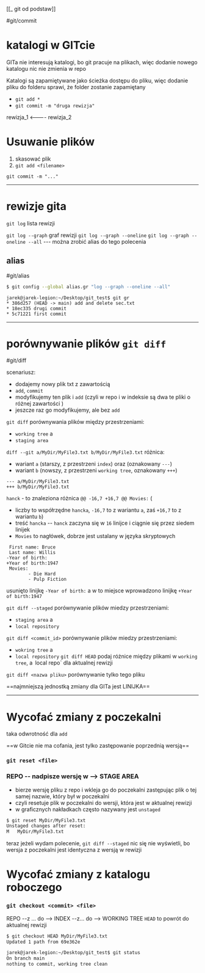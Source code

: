 [[_ git od podstaw]]

#git/commit 

# katalogi w GITcie
GITa nie interesują katalogi, bo git pracuje na plikach, więc dodanie nowego katalogu nic nie zmienia w repo

Katalogi są zapamiętywane jako ścieżka dostępu do pliku, więc dodanie pliku do folderu sprawi, że folder zostanie zapamiętany

- `git add *`
- `git commit -m "druga rewizja"`


rewizja_1 <---- rewizja_2


# Usuwanie plików

1. skasować plik
2. `git add <filename>`

`git commit -m "..."`


---
# rewizje gita

`git log` lista rewizji

`git log --graph` graf rewizji
`git log --graph --oneline`
`git log --graph --oneline --all` --- można zrobić alias do tego polecenia

## alias
#git/alias

```bash
$ git config --global alias.gr "log --graph --oneline --all"
```

```
jarek@jarek-legion:~/Desktop/git_test$ git gr
* 386d257 (HEAD -> main) add and delete sec.txt
* 18ec335 drugi commit
* 5c71221 first commit

```


---------
# porównywanie plików `git diff`
#git/diff

scenariusz:
- dodajemy nowy plik txt z zawartością
- `add`, `commit`
- modyfikujemy ten plik i `add` (czyli  w repo i w indeksie są dwa te pliki o różnej zawartości )
- jeszcze raz go modyfikujemy, ale bez `add`


`git diff` porównywania plików między przestrzeniami:
- `working tree` a 
- `staging area`

`diff --git a/MyDir/MyFile3.txt b/MyDir/MyFile3.txt`
różnica:
- wariant `a` (starszy, z przestrzeni `index`) oraz (oznakowany `---`)
- wariant `b` (nowszy, z przestrzeni `working tree`, oznakowany `+++`)
```
--- a/MyDir/MyFile3.txt
+++ b/MyDir/MyFile3.txt

```

`hanck` - to znaleziona różnica
`@@ -16,7 +16,7 @@ Movies:` (
- liczby to współrzędne `hancka`, `-16,7` to z wariantu `a`, zaś `+16,7` to z wariantu `b`)
- treść `hancka` -- `hanck` zaczyna się w `16` linijce i ciągnie się przez siedem linijek
- `Movies` to nagłówek, dobrze jest ustalany w języka skryptowych
```
 First name: Bruce
 Last name: Willis
-Year of birth:
+Year of birth:1947
 Movies:
        - Die Hard
        - Pulp Fiction

```
usunięto linijkę `-Year of birth:`
a w to miejsce wprowadzono linijkę `+Year of birth:1947`



`git diff --staged` porównywanie plików miedzy przestrzeniami:
- `staging area` a 
- `local repository`


`git diff <commit_id>` porównywanie plików miedzy przestrzeniami:
- `wokring tree` a 
- `local repository`
`git diff HEAD` podaj różnice między plikami w `working tree`, a` `local repo` dla aktualnej rewizji




`git diff <nazwa pliku>` porównywanie tylko tego pliku

==najmniejszą jednostką zmiany dla GITa jest LINIJKA==

-----
# Wycofać zmiany z poczekalni
taka odwrotność dla `add`

==w Gitcie nie ma cofania, jest tylko zastępowanie poprzednią wersją==

### `git reset <file>`
### REPO -- nadpisze wersję w --> STAGE AREA
- bierze wersję pliku z repo i wkleja go do poczekalni zastępując plik o tej samej nazwie, który był w poczekalni
- czyli resetuje plik w poczekalni do wersji, która jest w aktualnej rewizji
- w graficznych nakładkach często nazywany jest `unstaged`



```bash
$ git reset MyDir/MyFile3.txt
Unstaged changes after reset:
M	MyDir/MyFile3.txt

```
teraz jeżeli wydam polecenie, `git diff --staged` nic się nie wyświetli, bo
wersja z poczekalni jest identyczna z wersją w rewizji


# Wycofać zmiany z katalogu roboczego

### `git checkout <commit> <file>`
REPO --z ... do --> INDEX --z... do  --> WORKING TREE
`HEAD` to powrót do aktualnej rewizji

```bash
$ git checkout HEAD MyDir/MyFile3.txt
Updated 1 path from 69e362e

jarek@jarek-legion:~/Desktop/git_test$ git status
On branch main
nothing to commit, working tree clean
```







